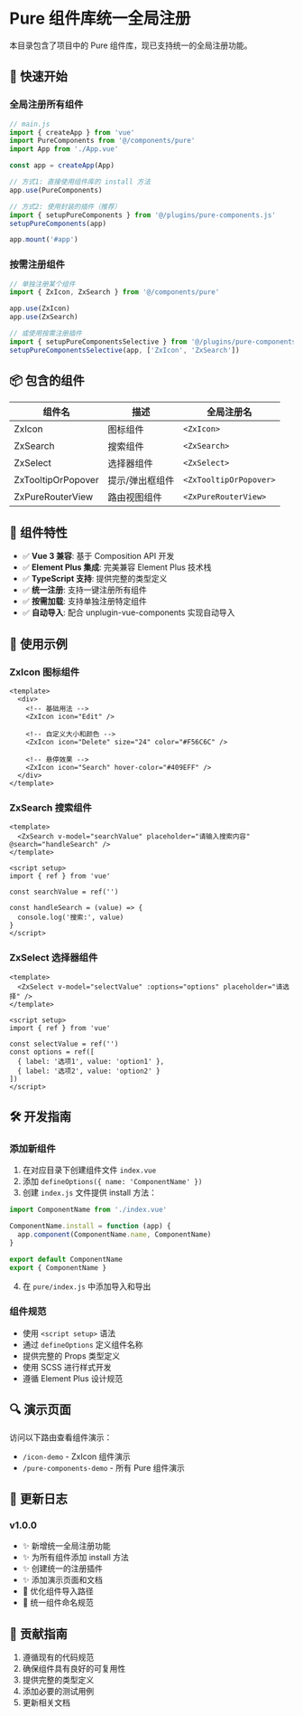 # Pure 组件库统一全局注册

本目录包含了项目中的 Pure 组件库，现已支持统一的全局注册功能。

## 🚀 快速开始

### 全局注册所有组件

```javascript
// main.js
import { createApp } from 'vue'
import PureComponents from '@/components/pure'
import App from './App.vue'

const app = createApp(App)

// 方式1: 直接使用组件库的 install 方法
app.use(PureComponents)

// 方式2: 使用封装的插件（推荐）
import { setupPureComponents } from '@/plugins/pure-components.js'
setupPureComponents(app)

app.mount('#app')
```

### 按需注册组件

```javascript
// 单独注册某个组件
import { ZxIcon, ZxSearch } from '@/components/pure'

app.use(ZxIcon)
app.use(ZxSearch)

// 或使用按需注册插件
import { setupPureComponentsSelective } from '@/plugins/pure-components.js'
setupPureComponentsSelective(app, ['ZxIcon', 'ZxSearch'])
```

## 📦 包含的组件

| 组件名             | 描述            | 全局注册名             |
| ------------------ | --------------- | ---------------------- |
| ZxIcon             | 图标组件        | `<ZxIcon>`             |
| ZxSearch           | 搜索组件        | `<ZxSearch>`           |
| ZxSelect           | 选择器组件      | `<ZxSelect>`           |
| ZxTooltipOrPopover | 提示/弹出框组件 | `<ZxTooltipOrPopover>` |
| ZxPureRouterView   | 路由视图组件    | `<ZxPureRouterView>`   |

## 🔧 组件特性

- ✅ **Vue 3 兼容**: 基于 Composition API 开发
- ✅ **Element Plus 集成**: 完美兼容 Element Plus 技术栈
- ✅ **TypeScript 支持**: 提供完整的类型定义
- ✅ **统一注册**: 支持一键注册所有组件
- ✅ **按需加载**: 支持单独注册特定组件
- ✅ **自动导入**: 配合 unplugin-vue-components 实现自动导入

## 📖 使用示例

### ZxIcon 图标组件

```vue
<template>
  <div>
    <!-- 基础用法 -->
    <ZxIcon icon="Edit" />

    <!-- 自定义大小和颜色 -->
    <ZxIcon icon="Delete" size="24" color="#F56C6C" />

    <!-- 悬停效果 -->
    <ZxIcon icon="Search" hover-color="#409EFF" />
  </div>
</template>
```

### ZxSearch 搜索组件

```vue
<template>
  <ZxSearch v-model="searchValue" placeholder="请输入搜索内容" @search="handleSearch" />
</template>

<script setup>
import { ref } from 'vue'

const searchValue = ref('')

const handleSearch = (value) => {
  console.log('搜索:', value)
}
</script>
```

### ZxSelect 选择器组件

```vue
<template>
  <ZxSelect v-model="selectValue" :options="options" placeholder="请选择" />
</template>

<script setup>
import { ref } from 'vue'

const selectValue = ref('')
const options = ref([
  { label: '选项1', value: 'option1' },
  { label: '选项2', value: 'option2' }
])
</script>
```

## 🛠️ 开发指南

### 添加新组件

1. 在对应目录下创建组件文件 `index.vue`
2. 添加 `defineOptions({ name: 'ComponentName' })`
3. 创建 `index.js` 文件提供 install 方法：

```javascript
import ComponentName from './index.vue'

ComponentName.install = function (app) {
  app.component(ComponentName.name, ComponentName)
}

export default ComponentName
export { ComponentName }
```

4. 在 `pure/index.js` 中添加导入和导出

### 组件规范

- 使用 `<script setup>` 语法
- 通过 `defineOptions` 定义组件名称
- 提供完整的 Props 类型定义
- 使用 SCSS 进行样式开发
- 遵循 Element Plus 设计规范

## 🔍 演示页面

访问以下路由查看组件演示：

- `/icon-demo` - ZxIcon 组件演示
- `/pure-components-demo` - 所有 Pure 组件演示

## 📝 更新日志

### v1.0.0

- ✨ 新增统一全局注册功能
- ✨ 为所有组件添加 install 方法
- ✨ 创建统一的注册插件
- ✨ 添加演示页面和文档
- 🔧 优化组件导入路径
- 🔧 统一组件命名规范

## 🤝 贡献指南

1. 遵循现有的代码规范
2. 确保组件具有良好的可复用性
3. 提供完整的类型定义
4. 添加必要的测试用例
5. 更新相关文档
